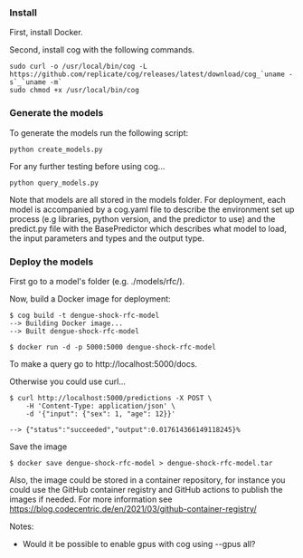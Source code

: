 

### Install

First, install Docker.

Second, install cog with the following commands.

```
sudo curl -o /usr/local/bin/cog -L https://github.com/replicate/cog/releases/latest/download/cog_`uname -s`_`uname -m`
sudo chmod +x /usr/local/bin/cog
```



### Generate the models

To generate the models run the following script:

```
python create_models.py
```

For any further testing before using cog...

```
python query_models.py
```

Note that models are all stored in the models folder. For deployment, each
model is accompanied by a cog.yaml file to describe the environment set up 
process (e.g libraries, python version, and the predictor to use) and the
predict.py file with the BasePredictor which describes what model to load,
the input parameters and types and the output type.




### Deploy the models

First go to a model's folder (e.g. ./models/rfc/).

Now, build a Docker image for deployment:

```
$ cog build -t dengue-shock-rfc-model
--> Building Docker image...
--> Built dengue-shock-rfc-model

$ docker run -d -p 5000:5000 dengue-shock-rfc-model
```

To make a query go to http://localhost:5000/docs.

Otherwise you could use curl...

```
$ curl http://localhost:5000/predictions -X POST \
    -H 'Content-Type: application/json' \
    -d '{"input": {"sex": 1, "age": 12}}'

--> {"status":"succeeded","output":0.017614366149118245}% 
```

Save the image

```
$ docker save dengue-shock-rfc-model > dengue-shock-rfc-model.tar
```

Also, the image could be stored in a container repository, for instance
you could use the GitHub container registry and GitHub actions to publish 
the images if needed. For more information see 
https://blog.codecentric.de/en/2021/03/github-container-registry/

Notes:
  - Would it be possible to enable gpus with cog using --gpus all?